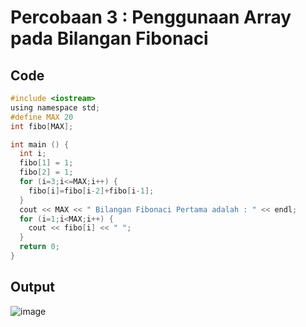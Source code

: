 # Percobaan 3 : Penggunaan Array pada Bilangan Fibonaci

## Code
``` c
#include <iostream>
using namespace std;
#define MAX 20
int fibo[MAX];

int main () {
  int i;
  fibo[1] = 1;
  fibo[2] = 1;
  for (i=3;i<=MAX;i++) {
    fibo[i]=fibo[i-2]+fibo[i-1];
  }
  cout << MAX << " Bilangan Fibonaci Pertama adalah : " << endl;
  for (i=1;i<MAX;i++) {
    cout << fibo[i] << " ";
  }
  return 0;
}
```

## Output
![image](https://user-images.githubusercontent.com/89684302/159174735-01e88b8c-3d46-44c1-91f6-38821847ad7e.png)
